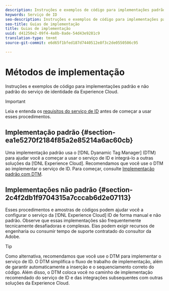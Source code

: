 ```yaml
---
description: Instruções e exemplos de código para implementações padrão e não padrão do serviço de identidade da Experience Cloud.
keywords: Serviço de ID
seo-description: Instruções e exemplos de código para implementações padrão e não padrão do serviço de identidade da Experience Cloud.
seo-title: Guias de implementação
title: Guias de implementação
uuid: d41250e2-09f4-4a8b-8ade-54d43e9281c9
translation-type: tm+mt
source-git-commit: e6d65f1bfed187d7440512e8f3c2de0550506c95

---
```



# Métodos de implementação

Instruções e exemplos de código para implementações padrão e não padrão do serviço de identidade da Experience Cloud.

>[!IMPORTANT]
>
>Leia e entenda os [requisitos do serviço de ID](../reference/requirements.md) antes de começar a usar esses procedimentos.

## Implementação padrão {#section-ea1e5270f2184f85a2e85214a6ac60cb}

Uma implementação padrão usa o [!DNL Dyanamic Tag Manager] (DTM) para ajudar você a começar a usar o serviço de ID e integrá-lo a outras soluções da [!DNL Experience Cloud]. Recomendamos que você use o DTM ao implementar o serviço de ID. Para começar, consulte [Implementação padrão com DTM](../implementation-guides/standard.md#concept-89cd0199a9634fc48644f2d61e3d2445).

## Implementações não padrão {#section-2c4f2db1f9704315a7cccab6d2e07113}

Esses procedimentos e amostras de códigos podem ajudar você a configurar o serviço da [!DNL Experience Cloud] ID de forma manual e não padrão. Observe que essas implementações são frequentemente tecnicamente desafiadoras e complexas. Elas podem exigir recursos de engenharia ou consumir tempo de suporte contratado do consultor da Adobe.

>[!TIP]
>
>Como alternativa, recomendamos que você use o DTM para implementar o serviço de ID. O DTM simplifica o fluxo de trabalho de implementação, além de garantir automaticamente a inserção e o sequenciamento correto do código. Além disso, o DTM coloca você no caminho de implementação recomendado do serviço de ID e das integrações subsequentes com outras soluções da Experience Cloud.

